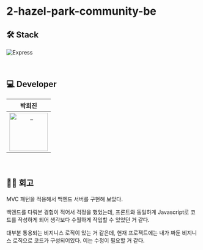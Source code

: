 # 2-hazel-park-community-be

## 🛠️ Stack

![Express](https://img.shields.io/badge/Express-4B8BBE?style=flat&logo=express&logoColor=white)

<br />

## 💻 Developer

<div align=center>

|                                                           박희진                                                           |
| :------------------------------------------------------------------------------------------------------------------------: |
| <a href="https://github.com/gmlwlsdl"> <img src="https://avatars.githubusercontent.com/gmlwlsdl" width=100px alt="_"/></a> |

</div>

<br />

## ✍🏻 회고

MVC 패턴을 적용해서 백엔드 서버를 구현해 보았다. <br />

백엔드를 다뤄본 경험이 적어서 걱정을 했었는데, 프론트와 동일하게 Javascript로 코드를 작성하게 되어 생각보다 수월하게 작업할 수 있었던 거 같다. <br />

대부분 통용되는 비지니스 로직이 있는 거 같은데, 현재 프로젝트에는 내가 짜둔 비지니스 로직으로 코드가 구성되어있다. 이는 수정이 필요할 거 같다.

